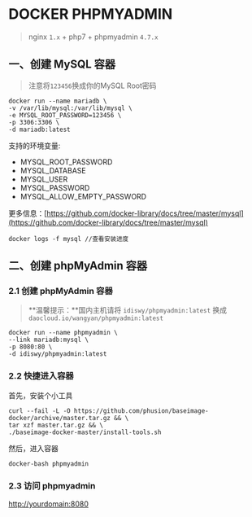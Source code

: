 # DOCKER PHPMYADMIN

> nginx `1.x` + php7 + phpmyadmin `4.7.x`

## 一、创建 MySQL 容器

> 注意将`123456`换成你的MySQL Root密码

```shell
docker run --name mariadb \
-v /var/lib/mysql:/var/lib/mysql \
-e MYSQL_ROOT_PASSWORD=123456 \
-p 3306:3306 \
-d mariadb:latest
```

支持的环境变量:

- MYSQL_ROOT_PASSWORD
- MYSQL_DATABASE
- MYSQL_USER
- MYSQL_PASSWORD
- MYSQL_ALLOW_EMPTY_PASSWORD 

更多信息：[https://github.com/docker-library/docs/tree/master/mysql](https://github.com/docker-library/docs/tree/master/mysql)

```shell
docker logs -f mysql //查看安装进度
```

## 二、创建 phpMyAdmin 容器

### 2.1 创建 phpMyAdmin 容器

> **温馨提示：**国内主机请将 `idiswy/phpmyadmin:latest` 换成 `daocloud.io/wangyan/phpmyadmin:latest`

```shell
docker run --name phpmyadmin \
--link mariadb:mysql \
-p 8080:80 \
-d idiswy/phpmyadmin:latest
```

### 2.2 快捷进入容器

首先，安装个小工具

```shell
curl --fail -L -O https://github.com/phusion/baseimage-docker/archive/master.tar.gz && \
tar xzf master.tar.gz && \
./baseimage-docker-master/install-tools.sh
```

然后，进入容器

```shell
docker-bash phpmyadmin
```

### 2.3 访问 phpmyadmin

<http://yourdomain:8080>